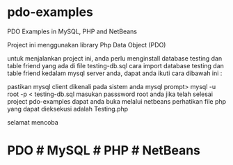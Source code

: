 # pdo-examples
PDO Examples in MySQL, PHP and NetBeans

Project ini menggunakan library Php Data Object (PDO)

untuk menjalankan project ini, anda perlu menginstall database testing dan table friend yang ada di file testing-db.sql cara import database testing dan table friend kedalam mysql server anda, dapat anda ikuti cara dibawah ini :

pastikan mysql client dikenali pada sistem anda
mysql prompt> mysql -u root -p < testing-db.sql
masukan passsword root anda
jika telah selesai project pdo-examples dapat anda buka melalui netbeans perhatikan file php yang dapat dieksekusi adalah Testing.php

selamat mencoba

# PDO # MySQL # PHP # NetBeans
